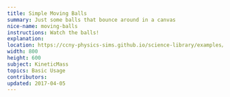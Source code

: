 ```yaml
---
title: Simple Moving Balls
summary: Just some balls that bounce around in a canvas
nice-name: moving-balls
instructions: Watch the balls!
explanation:
location: https://ccny-physics-sims.github.io/science-library/examples/moving-balls/
width: 800
height: 600
subject: KineticMass
topics: Basic Usage
contributors:
updated: 2017-04-05
---
```

